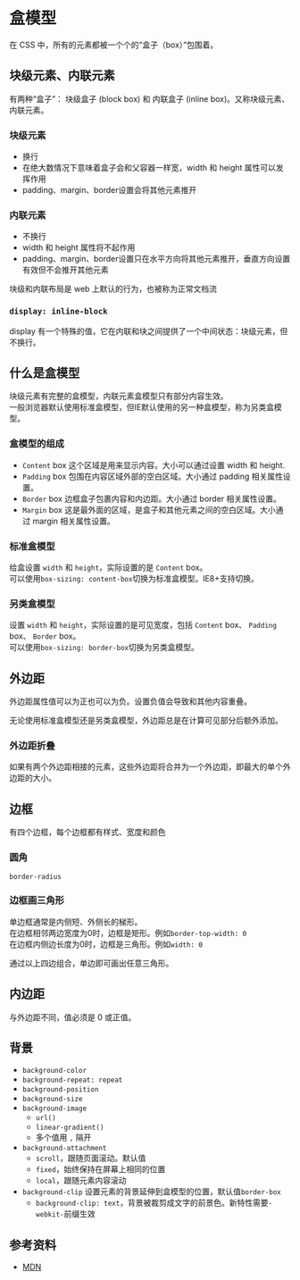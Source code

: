 # 盒模型
在 CSS 中，所有的元素都被一个个的“盒子（box）”包围着。  

## 块级元素、内联元素
有两种“盒子”： 块级盒子 (block box) 和 内联盒子 (inline box)。又称块级元素、内联元素。

### 块级元素
- 换行
- 在绝大数情况下意味着盒子会和父容器一样宽，width 和 height 属性可以发挥作用
- padding、margin、border设置会将其他元素推开

### 内联元素
- 不换行
- width 和 height 属性将不起作用
- padding、margin、border设置只在水平方向将其他元素推开，垂直方向设置有效但不会推开其他元素

块级和内联布局是 web 上默认的行为，也被称为正常文档流

### `display: inline-block`
display 有一个特殊的值，它在内联和块之间提供了一个中间状态：块级元素，但不换行。

## 什么是盒模型

块级元素有完整的盒模型，内联元素盒模型只有部分内容生效。  
一般浏览器默认使用标准盒模型，但IE默认使用的另一种盒模型，称为另类盒模型。

### 盒模型的组成

- `Content` box
  这个区域是用来显示内容。大小可以通过设置 width 和 height.
- `Padding` box
  包围在内容区域外部的空白区域。大小通过 padding 相关属性设置。
- `Border` box
  边框盒子包裹内容和内边距。大小通过 border 相关属性设置。
- `Margin` box
  这是最外面的区域，是盒子和其他元素之间的空白区域。大小通过 margin 相关属性设置。

### 标准盒模型
给盒设置 `width` 和 `height`，实际设置的是 `Content` box。  
可以使用`box-sizing: content-box`切换为标准盒模型。IE8+支持切换。
### 另类盒模型
设置 `width` 和 `height`，实际设置的是可见宽度，包括 `Content` box、 `Padding` box、 `Border` box。  
可以使用`box-sizing: border-box`切换为另类盒模型。

## 外边距
外边距属性值可以为正也可以为负。设置负值会导致和其他内容重叠。

无论使用标准盒模型还是另类盒模型，外边距总是在计算可见部分后额外添加。

### 外边距折叠
如果有两个外边距相接的元素，这些外边距将合并为一个外边距，即最大的单个外边距的大小。

## 边框
有四个边框，每个边框都有样式、宽度和颜色

### 圆角
`border-radius`
### 边框画三角形
单边框通常是内侧短、外侧长的梯形。  
在边框相邻两边宽度为0时，边框是矩形。例如`border-top-width: 0`  
在边框内侧边长度为0时，边框是三角形。例如`width: 0`    

通过以上四边组合，单边即可画出任意三角形。
 
## 内边距
与外边距不同，值必须是 0 或正值。

## 背景

- `background-color`
- `background-repeat: repeat`
- `background-position`
- `background-size`
- `background-image`
  - `url()`
  - `linear-gradient()`
  - 多个值用 `,` 隔开
- `background-attachment`
  - `scroll`，跟随页面滚动。默认值
  - `fixed`，始终保持在屏幕上相同的位置
  - `local`，跟随元素内容滚动
- `background-clip` 设置元素的背景延伸到盒模型的位置，默认值`border-box`
  - `background-clip: text`，背景被裁剪成文字的前景色。新特性需要`-webkit-`前缀生效

## 参考资料
- [MDN](https://developer.mozilla.org/zh-CN/docs/Learn/CSS/Building_blocks/The_box_model)